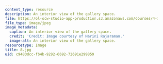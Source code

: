 ```yaml
---
content_type: resource
description: An interior view of the gallery space.
file: https://ol-ocw-studio-app-production.s3.amazonaws.com/courses/4-104-architecture-studio-intentions-spring-2005/c9483dccfb4b9292669272691e299859_8.jpg
file_type: image/jpeg
image_metadata:
  caption: An interior view of the gallery space.
  credit: 'Credit: Image courtesy of Harini Rajaraman.'
  image-alt: An interior view of the gallery space.
resourcetype: Image
title: 8.jpg
uid: c9483dcc-fb4b-9292-6692-72691e299859
---
```

